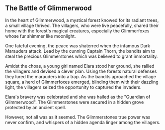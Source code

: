 ## The Battle of Glimmerwood

In the heart of Glimmerwood, a mystical forest knowed for its radiant trees, a small village thrived.
The villagers, who were live peacefully, shared their home with the forest's magical creatures,
especially the Glimmerfoxes whose fur shimmer like moonlight.

One fateful evening, the peace was shaterred when the infamous Dark Marauders attack.
Lead by the cunning Captain Thorn, the bandits aim to steal the precious Glimmerstones which was believed to grant immortality.

Amidst the choas, a young girl named Elara stood her ground, she rallied the villagers and devised a clever plan.
Using the forests natural defenses they lured the marauders into a trap.
As the bandits aproached the village square, a herd of Glimmerfoxes emerged, blinding them with their dazzling light,
the villagers seized the opportunity to captured the invaders.

Elara's bravery was celebrated and she was hailed as the "Guardian of Glimmerwood".
The Glimmerstones were secured in a hidden grove protected by an ancient spell.

However, not all was as it seemed. The Glimmerstones true power was never confirm,
and whispers of a hidden agenda linger among the villagers.
